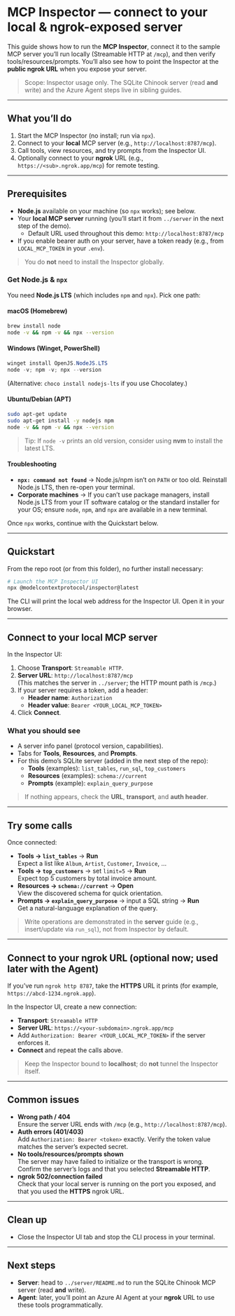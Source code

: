 # MCP Inspector — connect to your local & ngrok-exposed server

This guide shows how to run the **MCP Inspector**, connect it to the sample MCP server you’ll run locally (Streamable HTTP at `/mcp`), and then verify tools/resources/prompts. You’ll also see how to point the Inspector at the **public ngrok URL** when you expose your server.

> Scope: Inspector usage only. The SQLite Chinook server (read **and** write) and the Azure Agent steps live in sibling guides.

---

## What you’ll do

1. Start the MCP Inspector (no install; run via `npx`).
2. Connect to your **local** MCP server (e.g., `http://localhost:8787/mcp`).
3. Call tools, view resources, and try prompts from the Inspector UI.
4. Optionally connect to your **ngrok** URL (e.g., `https://<sub>.ngrok.app/mcp`) for remote testing.

---

## Prerequisites

- **Node.js** available on your machine (so `npx` works); see below. 
- Your **local MCP server** running (you’ll start it from `../server` in the next step of the demo).  
  - Default URL used throughout this demo: `http://localhost:8787/mcp`
- If you enable bearer auth on your server, have a token ready (e.g., from `LOCAL_MCP_TOKEN` in your `.env`).

> You do **not** need to install the Inspector globally.

### Get Node.js & `npx`

You need **Node.js LTS** (which includes `npm` and `npx`). Pick one path:

#### macOS (Homebrew)

~~~bash
brew install node
node -v && npm -v && npx --version
~~~

#### Windows (Winget, PowerShell)

~~~powershell
winget install OpenJS.NodeJS.LTS
node -v; npm -v; npx --version
~~~

(Alternative: `choco install nodejs-lts` if you use Chocolatey.)

#### Ubuntu/Debian (APT)

~~~bash
sudo apt-get update
sudo apt-get install -y nodejs npm
node -v && npm -v && npx --version
~~~

> Tip: If `node -v` prints an old version, consider using **nvm** to install the latest LTS.

#### Troubleshooting

- **`npx: command not found`** → Node.js/npm isn’t on `PATH` or too old. Reinstall Node.js LTS, then re-open your terminal.
- **Corporate machines** → If you can’t use package managers, install Node.js LTS from your IT software catalog or the standard installer for your OS; ensure `node`, `npm`, and `npx` are available in a new terminal.

Once `npx` works, continue with the Quickstart below. 

---

## Quickstart

From the repo root (or from this folder), no further install necessary:

~~~bash
# Launch the MCP Inspector UI
npx @modelcontextprotocol/inspector@latest
~~~

The CLI will print the local web address for the Inspector UI. Open it in your browser.

---

## Connect to your **local** MCP server

In the Inspector UI:

1. Choose **Transport**: `Streamable HTTP`.
2. **Server URL**: `http://localhost:8787/mcp`  
   (This matches the server in `../server`; the HTTP mount path is `/mcp`.)
3. If your server requires a token, add a header:  
   - **Header name**: `Authorization`  
   - **Header value**: `Bearer <YOUR_LOCAL_MCP_TOKEN>`
4. Click **Connect**.

### What you should see

- A server info panel (protocol version, capabilities).
- Tabs for **Tools**, **Resources**, and **Prompts**.
- For this demo’s SQLite server (added in the next step of the repo):
  - **Tools** (examples): `list_tables`, `run_sql`, `top_customers`
  - **Resources** (examples): `schema://current`
  - **Prompts** (example): `explain_query_purpose`

> If nothing appears, check the **URL**, **transport**, and **auth header**.

---

## Try some calls

Once connected:

- **Tools → `list_tables`** → **Run**  
  Expect a list like `Album`, `Artist`, `Customer`, `Invoice`, …
- **Tools → `top_customers`** → set `limit=5` → **Run**  
  Expect top 5 customers by total invoice amount.
- **Resources → `schema://current`** → **Open**  
  View the discovered schema for quick orientation.
- **Prompts → `explain_query_purpose`** → input a SQL string → **Run**  
  Get a natural-language explanation of the query.

> Write operations are demonstrated in the **server** guide (e.g., insert/update via `run_sql`), not from Inspector by default.

---

## Connect to your **ngrok** URL (optional now; used later with the Agent)

If you’ve run `ngrok http 8787`, take the **HTTPS** URL it prints (for example, `https://abcd-1234.ngrok.app`).

In the Inspector UI, create a new connection:

- **Transport**: `Streamable HTTP`
- **Server URL**: `https://<your-subdomain>.ngrok.app/mcp`
- Add `Authorization: Bearer <YOUR_LOCAL_MCP_TOKEN>` if the server enforces it.
- **Connect** and repeat the calls above.

> Keep the Inspector bound to **localhost**; do **not** tunnel the Inspector itself.

---

## Common issues

- **Wrong path / 404**  
  Ensure the server URL ends with `/mcp` (e.g., `http://localhost:8787/mcp`).
- **Auth errors (401/403)**  
  Add `Authorization: Bearer <token>` exactly. Verify the token value matches the server’s expected secret.
- **No tools/resources/prompts shown**  
  The server may have failed to initialize or the transport is wrong. Confirm the server’s logs and that you selected **Streamable HTTP**.
- **ngrok 502/connection failed**  
  Check that your local server is running on the port you exposed, and that you used the **HTTPS** ngrok URL.
  
---

## Clean up

- Close the Inspector UI tab and stop the CLI process in your terminal.

---

## Next steps

- **Server**: head to `../server/README.md` to run the SQLite Chinook MCP server (read **and** write).
- **Agent**: later, you’ll point an Azure AI Agent at your **ngrok** URL to use these tools programmatically.

